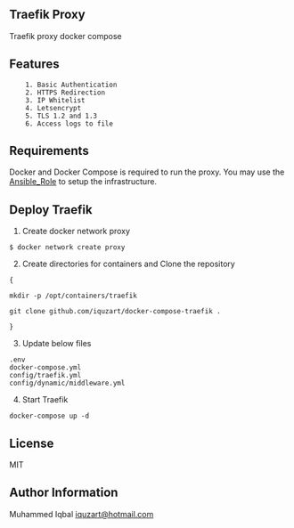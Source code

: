 Traefik Proxy
-------------

Traefik proxy docker compose


Features
--------
```
    1. Basic Authentication
    2. HTTPS Redirection
    3. IP Whitelist
    4. Letsencrypt
    5. TLS 1.2 and 1.3
    6. Access logs to file
```

Requirements
------------
Docker and Docker Compose is required to run the proxy. You may use the [Ansible_Role](https://github.com/iquzart/ansible-role-docker) to setup the infrastructure.


Deploy Traefik
--------------

1. Create docker network proxy
```
$ docker network create proxy
```

2. Create directories for containers and Clone the repository
```
{

mkdir -p /opt/containers/traefik

git clone github.com/iquzart/docker-compose-traefik .

}
```

3. Update below files 
```
.env
docker-compose.yml
config/traefik.yml
config/dynamic/middleware.yml
```

4. Start Traefik
```
docker-compose up -d
```


License
-------

MIT

Author Information
------------------

Muhammed Iqbal <iquzart@hotmail.com>